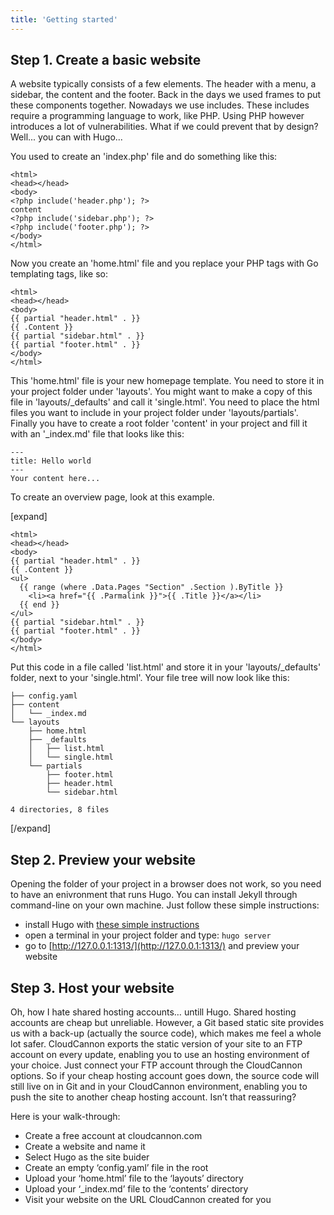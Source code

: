 ```yaml
---
title: 'Getting started'
---
```

## Step 1. Create a basic website

A website typically consists of a few elements. The header with a menu, a sidebar, the content and the footer. Back in the days we used frames to put these components together. Nowadays we use includes. These includes require a programming language to work, like PHP. Using PHP however introduces a lot of vulnerabilities. What if we could prevent that by design? Well... you can with Hugo...

You used to create an 'index.php' file and do something like this:

```
<html>
<head></head>
<body>
<?php include('header.php'); ?>
content
<?php include('sidebar.php'); ?>
<?php include('footer.php'); ?>
</body>
</html>
```

Now you create an 'home.html' file and you replace your PHP tags with Go templating tags, like so:

```
<html>
<head></head>
<body>
{{ partial "header.html" . }}
{{ .Content }}
{{ partial "sidebar.html" . }}
{{ partial "footer.html" . }}
</body>
</html>
```

This 'home.html' file is your new homepage template. You need to store it in your project folder under 'layouts'. You might want to make a copy of this file in 'layouts/_defaults' and call it 'single.html'. You need to place the html files you want to include in your project folder under 'layouts/partials'. Finally you have to create a root folder 'content' in your project and fill it with an '_index.md' file that looks like this:


```
---
title: Hello world
---
Your content here...
```

To create an overview page, look at this example.

[expand]

```
<html>
<head></head>
<body>
{{ partial "header.html" . }}
{{ .Content }}
<ul>
  {{ range (where .Data.Pages "Section" .Section ).ByTitle }}
    <li><a href="{{ .Parmalink }}">{{ .Title }}</a></li>
  {{ end }}
</ul>
{{ partial "sidebar.html" . }}
{{ partial "footer.html" . }}
</body>
</html>
```

Put this code in a file called 'list.html' and store it in your 'layouts/_defaults' folder, next to your 'single.html'. Your file tree will now look like this:

```
├── config.yaml
├── content
│   └── _index.md
└── layouts
    ├── home.html
    ├── _defaults
    │   ├── list.html
    │   └── single.html
    └── partials
        ├── footer.html
        ├── header.html
        └── sidebar.html

4 directories, 8 files
```

[/expand]

## Step 2. Preview your website

Opening the folder of your project in a browser does not work, so you need to have an enivronment that runs Hugo. You can install Jekyll through command-line on your own machine. Just follow these simple instructions:

* install Hugo with [these simple instructions](https://gohugo.io/getting-started/installing/)
* open a terminal in your project folder and type: `hugo server`
* go to [http://127.0.0.1:1313/](http://127.0.0.1:1313/) and preview your website

## Step 3. Host your website

Oh, how I hate shared hosting accounts… untill Hugo. Shared hosting accounts are cheap but unreliable. However, a Git based static site provides us with a back-up (actually the source code), which makes me feel a whole lot safer. CloudCannon exports the static version of your site to an FTP account on every update, enabling you to use an hosting environment of your choice. Just connect your FTP account through the CloudCannon options. So if your cheap hosting account goes down, the source code will still live on in Git and in your CloudCannon environment, enabling you to push the site to another cheap hosting account. Isn’t that reassuring?

Here is your walk-through:

- Create a free account at cloudcannon.com
- Create a website and name it
- Select Hugo as the site buider
- Create an empty ‘config.yaml’ file in the root
- Upload your ‘home.html’ file to the ‘layouts’ directory
- Upload your ‘_index.md’ file to the ‘contents’ directory
- Visit your website on the URL CloudCannon created for you
